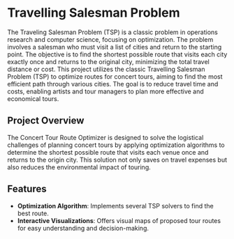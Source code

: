 # **Travelling Salesman Problem**

The Traveling Salesman Problem (TSP) is a classic problem in operations research and computer science, focusing on optimization. The problem involves a salesman who must visit a list of cities and return to the starting point. The objective is to find the shortest possible route that visits each city exactly once and returns to the original city, minimizing the total travel distance or cost.
This project utilizes the classic Travelling Salesman Problem (TSP) to optimize routes for concert tours, aiming to find the most efficient path through various cities. The goal is to reduce travel time and costs, enabling artists and tour managers to plan more effective and economical tours.

## Project Overview

The Concert Tour Route Optimizer is designed to solve the logistical challenges of planning concert tours by applying optimization algorithms to determine the shortest possible route that visits each venue once and returns to the origin city. This solution not only saves on travel expenses but also reduces the environmental impact of touring.

## Features

- **Optimization Algorithm**: Implements several TSP solvers to find the best route.
- **Interactive Visualizations**: Offers visual maps of proposed tour routes for easy understanding and decision-making.
